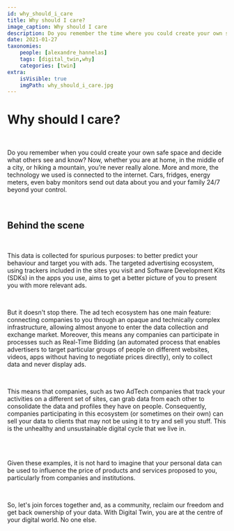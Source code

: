 ```yaml
---
id: why_should_i_care
title: Why should I care? 
image_caption: Why should I care
description: Do you remember the time where you could create your own safe space and decide what others see and know?
date: 2021-01-27
taxonomies:
    people: [alexandre_hannelas]
    tags: [digital_twin,why]
    categories: [twin]
extra:
    isVisible: true
    imgPath: why_should_i_care.jpg
---
```


# Why should I care? 

<br>

Do you remember when you could create your own safe space and decide what others see and know? Now, whether you are at home, in the middle of a city, or hiking a mountain, you’re never really alone. More and more, the technology we used is connected to the internet. Cars, fridges, energy meters, even baby monitors send out data about you and your family 24/7 beyond your control.

<br>

## Behind the scene

<br>

This data is collected for spurious purposes: to better predict your behaviour and target you with ads. The targeted advertising ecosystem, using trackers included in the sites you visit and Software Development Kits (SDKs) in the apps you use, aims to get a better picture of you to present you with more relevant ads.

<br>

But it doesn't stop there. The ad tech ecosystem has one main feature: connecting companies to you through an opaque and technically complex infrastructure, allowing almost anyone to enter the data collection and exchange market. Moreover, this means any companies can participate in processes such as Real-Time Bidding (an automated process that enables advertisers to target particular groups of people on different websites, videos, apps without having to negotiate prices directly), only to collect data and never display ads. 

<br>

This means that companies, such as two AdTech companies that track your activities on a different set of sites, can grab data from each other to consolidate the data and profiles they have on people. Consequently, companies participating in this ecosystem (or sometimes on their own) can sell your data to clients that may not be using it to try and sell you stuff. This is the unhealthy and unsustainable digital cycle that we live in.

<br> 

Given these examples, it is not hard to imagine that your personal data can be used to influence the price of products and services proposed to you, particularly from companies and institutions. 

<br>

So, let's join forces together and, as a community, reclaim our freedom and get back ownership of your data. With Digital Twin, you are at the centre of your digital world. No one else. 